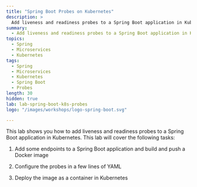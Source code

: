 ```yaml
---
title: "Spring Boot Probes on Kubernetes"
description: >
  Add liveness and readiness probes to a Spring Boot application in Kubernetes.
summary:
  - Add liveness and readiness probes to a Spring Boot application in Kubernetes.
topics:
  - Spring
  - Microservices
  - Kubernetes
tags:
  - Spring
  - Microservices
  - Kubernetes
  - Spring Boot
  - Probes
length: 30
hidden: true
lab: lab-spring-boot-k8s-probes
logo: "/images/workshops/logo-spring-boot.svg"

---
```


This lab shows you how to add liveness and readiness probes to a Spring Boot application in Kubernetes. This lab will cover the following tasks:


  1. Add some endpoints to a Spring Boot application and build and push a Docker image
  
  2. Configure the probes in a few lines of YAML
  
  3. Deploy the image as a container in Kubernetes
